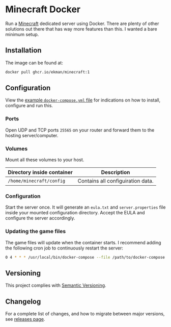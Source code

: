 # Minecraft Docker

Run a [Minecraft](https://www.minecraft.net/) dedicated server using Docker. There are plenty of other solutions out there that has way more features than this. I wanted a bare minimum setup.

## Installation

The image can be found at:

```sh
docker pull ghcr.io/ekman/minecraft:1
```

## Configuration

View the [example `docker-compose.yml` file](docker-compose.yml) for indications on how to install, configure and run this.

### Ports

Open UDP and TCP ports `25565` on your router and forward them to the hosting server/computer.

### Volumes

Mount all these volumes to your host.

| Directory inside container | Description |
| --- | --- |
| `/home/minecraft/config` | Contains all configuiration data. |

### Configuration

Start the server once. It will generate an `eula.txt` and `server.properties` file inside your mounted configuration directory. Accept the EULA and configure the server accordingly.


### Updating the game files

The game files will update when the container starts. I recommend adding the following cron job to
continuously restart the server:

```sh
0 4 * * * /usr/local/bin/docker-compose --file /path/to/docker-compose.yml restart minecraft >/dev/null 2>&1
```

## Versioning

This project complies with [Semantic Versioning](https://semver.org/).

## Changelog

For a complete list of changes, and how to migrate between major versions, see [releases page](https://github.com/Ekman/minecraft-docker/releases).
